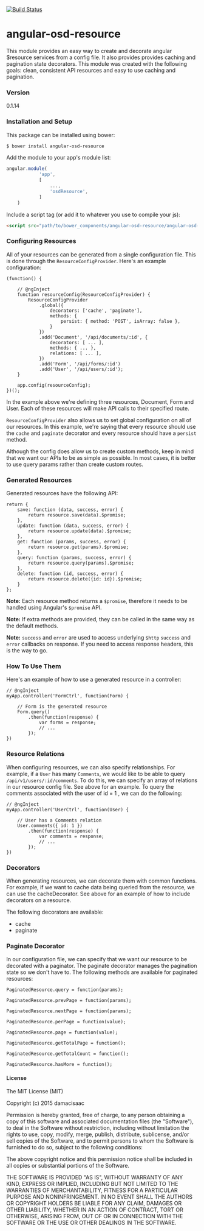 [![Build Status](https://travis-ci.org/Osedea/angular-osd-resource.svg?branch=master)](https://travis-ci.org/Osedea/angular-osd-resource)

# angular-osd-resource

This module provides an easy way to create and decorate angular $resource services from a config file. It also provides provides caching and pagination state decorators. This module was created with the following goals: clean, consistent API resources and easy to use caching and pagination.

### Version
0.1.14

### Installation and Setup

This package can be installed using bower:
```sh
$ bower install angular-osd-resource
```

Add the module to your app's module list:

```js
angular.module(
            'app',
            [
                ...,
                'osdResource',
            ]
    )
```

Include a script tag (or add it to whatever you use to compile your js):
```html
<script src="path/to/bower_components/angular-osd-resource/angular-osd-resource.min.js"></script>
```

### Configuring Resources

All of your resources can be generated from a single configuration file. This is done through the `ResourceConfigProvider`. Here's an example configuration:

```
(function() {

    // @ngInject
    function resourceConfig(ResourceConfigProvider) {
        ResourceConfigProvider
            .global({
                decorators: ['cache', 'paginate'],
                methods: {
                    persist: { method: 'POST', isArray: false },
                }
            })
            .add('Document', '/api/documents/:id', {
                decorators: [ ... ],
                methods: { ... },
                relations: [ ... ],
            })
            .add('Form', '/api/forms/:id')
            .add('User', '/api/users/:id');
    }

    app.config(resourceConfig);
})();
```

In the example above we're defining three resources, Document, Form and User. Each of these resources will make API calls to their specified route.

`ResourceConfigProvider` also allows us to set global configuration on all of our resources. In this example, we're saying that every resource should use the `cache` and `paginate` decorator and every resource should have a `persist` method.

Although the config does allow us to create custom methods, keep in mind that we want our APIs to be as simple as possible. In most cases, it is better to use query params rather than create custom routes.


### Generated Resources

Generated resources have the following API:
```
return {
    save: function (data, success, error) {
        return resource.save(data).$promise;
    },
    update: function (data, success, error) {
        return resource.update(data).$promise;
    },
    get: function (params, success, error) {
        return resource.get(params).$promise;
    },
    query: function (params, success, error) {
        return resource.query(params).$promise;
    },
    delete: function (id, success, error) {
        return resource.delete({id: id}).$promise;
    }
};
```
**Note:** Each resource method returns a `$promise`, therefore it needs to be handled using Angular's `$promise` API.

**Note:** If extra methods are provided, they can be called in the same way as the default methods.

**Note:** `success` and `error` are used to access underlying `$http` `success` and `error` callbacks on response. If you need to access response headers, this is the way to go.

### How To Use Them

Here's an example of how to use a generated resource in a controller:

```
// @ngInject
myApp.controller('FormCtrl', function(Form) {

    // Form is the generated resource
    Form.query()
        .then(function(response) {
            var forms = response;
            // ...
        });
})
```

### Resource Relations

When configuring resources, we can also specify relationships. For example, if a `User` has many `Comments`, we would like to be able to query `/api/v1/users/:id/comments`. To do this, we can specify an array of relations in our resource config file. See above for an example. To query the comments associated with the user of id = 1 , we can do the following:

```
// @ngInject
myApp.controller('UserCtrl', function(User) {

    // User has a Comments relation
    User.comments({ id: 1 })
        .then(function(response) {
            var comments = response;
            // ...
        });
})
```


### Decorators

When generating resources, we can decorate them with common functions. For example, if we want to cache data being queried from the resource, we can use the cacheDecorator. See above for an example of how to include decorators on a resource.

The following decorators are available:
 - cache
 - paginate


### Paginate Decorator

In our configuration file, we can specify that we want our resource to be decorated with a paginator. The paginate decorator manages the pagination state so we don't have to. The following methods are available for paginated resources:

```
PaginatedResource.query = function(params);

PaginatedResource.prevPage = function(params);

PaginatedResource.nextPage = function(params);

PaginatedResource.perPage = function(value);

PaginatedResource.page = function(value);

PaginatedResource.getTotalPage = function();

PaginatedResource.getTotalCount = function();

PaginatedResource.hasMore = function();
```


#### License

The MIT License (MIT)

Copyright (c) 2015 damacisaac

Permission is hereby granted, free of charge, to any person obtaining a copy
of this software and associated documentation files (the "Software"), to deal
in the Software without restriction, including without limitation the rights
to use, copy, modify, merge, publish, distribute, sublicense, and/or sell
copies of the Software, and to permit persons to whom the Software is
furnished to do so, subject to the following conditions:

The above copyright notice and this permission notice shall be included in all
copies or substantial portions of the Software.

THE SOFTWARE IS PROVIDED "AS IS", WITHOUT WARRANTY OF ANY KIND, EXPRESS OR
IMPLIED, INCLUDING BUT NOT LIMITED TO THE WARRANTIES OF MERCHANTABILITY,
FITNESS FOR A PARTICULAR PURPOSE AND NONINFRINGEMENT. IN NO EVENT SHALL THE
AUTHORS OR COPYRIGHT HOLDERS BE LIABLE FOR ANY CLAIM, DAMAGES OR OTHER
LIABILITY, WHETHER IN AN ACTION OF CONTRACT, TORT OR OTHERWISE, ARISING FROM,
OUT OF OR IN CONNECTION WITH THE SOFTWARE OR THE USE OR OTHER DEALINGS IN THE
SOFTWARE.


